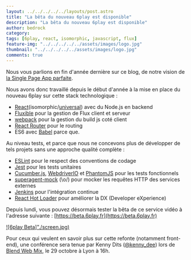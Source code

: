 ```yaml
---
layout: ../../../../../layouts/post.astro
title: "La bêta du nouveau 6play est disponible"
description: "La bêta du nouveau 6play est disponible"
author: bedrock 
category:
tags: [6play, react, isomorphic, javascript, flux]
feature-img: "../../../../../assets/images/logo.jpg"
thumbnail: "../../../../../assets/images/logo.jpg"
comments: true
---
```


Nous vous parlions en fin d'année dernière sur ce blog, de notre vision de [la Single Page App parfaite](/2014/12/04/isomorphic-single-page-app-parfaite-react-flux).

Nous avons donc travaillé depuis le début d'année à la mise en place du nouveau 6play sur cette stack technologique :

* [React](https://reactjs.org)(isomorphic/[universal](https://medium.com/@mjackson/universal-javascript-4761051b7ae9)) avec du Node.js en backend
* [Fluxible](https://fluxible.io/) pour la gestion de Flux client et serveur
* [webpack](https://webpack.github.io/) pour la gestion du build js coté client
* [React Router](https://github.com/rackt/react-router) pour le routing
* ES6 avec [Babel](https://babeljs.io/) parce que.

Au niveau tests, et parce que nous ne concevons plus de développer de tels projets sans une approche qualité complète : 

* [ESLint](https://eslint.org/) pour le respect des conventions de codage
* [Jest](https://facebook.github.io/jest/) pour les tests unitaires
* [Cucumber.js](https://cucumber.io/docs/reference/javascript), [WebdriverIO](https://webdriver.io/) et [PhantomJS](https://phantomjs.org/) pour les tests fonctionnels
* [superagent-mock](https://github.com/BedrockStreaming/superagent-mock) (\o/) pour mocker les requêtes HTTP des services externes
* [Jenkins](https://jenkins-ci.org/) pour l'intégration continue
* [React Hot Loader](https://github.com/gaearon/react-hot-loader) pour améliorer la DX (Developer eXperience)

Depuis lundi, vous pouvez désormais tester la bêta de ce service vidéo à l'adresse suivante : [https://beta.6play.fr](https://beta.6play.fr)

[![6play Beta]"./screen.jpg)](https://beta.6play.fr)

Pour ceux qui veulent en savoir plus sur cette refonte (notamment front-end), une conférence sera tenue par Kenny Dits ([@kenny_dee](https://twitter.com/kenny_dee)) lors de [Blend Web Mix](https://www.blendwebmix.com/programme.html), le 29 octobre à Lyon à 16h.
